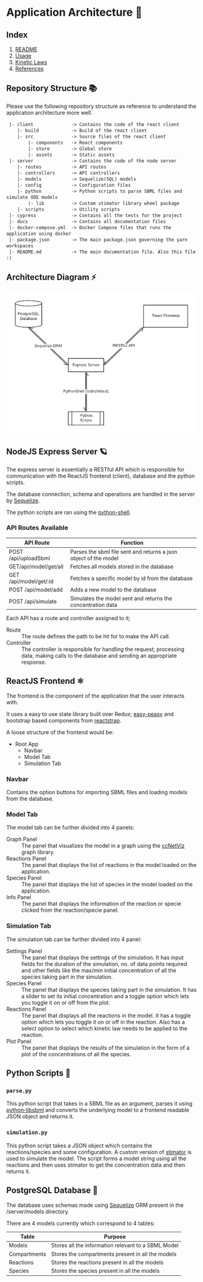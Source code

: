# Application Architecture 🔮

## Index

1. [README](../README.md)
2. [Usage](usage.md)
3. [Kinetic Laws](kinetic-laws.md)
4. [References](references.md)

## Repository Structure 📚

Please use the following repository structure as reference to understand the application architecture more well.

```
 |- client              -> Contains the code of the react client
    |- build            -> Build of the react client
    |- src              -> Source files of the react client
        |- components   -> React components
        |- store        -> Global store
        |- assets       -> Static assets
 |- server              -> Contains the code of the node server
    |- routes           -> API routes
    |- controllers      -> API controllers
    |- models           -> Sequelize(SQL) models
    |- config           -> Configuration files
    |- python           -> Python scripts to parse SBML files and simulate ODE models
        |- lib          -> Custom stimator library wheel package
    |- scripts          -> Utility scripts
 |- cypress             -> Contains all the tests for the project
 |- docs                -> Contains all documentation files
 |- docker-compose.yml  -> Docker Compose files that runs the application using docker
 |- package.json        -> The main package.json governing the yarn workspaces
 |- README.md           -> The main documentation file. Also this file :)
```

## Architecture Diagram ⚡

![ODE App Architecture](assets/ode-app-arch.png)

## NodeJS Express Server 🪐

The express server is essentially a RESTful API which is responsible for communication with the ReactJS frontend (client), database and the python scripts.

The database connection, schema and operations are handled in the server by [Sequelize](https://sequelize.org/).

The python scripts are ran using the [python-shell](https://github.com/extrabacon/python-shell).

### API Routes Available

| API Route              | Function                                                         |
| ---------------------- | ---------------------------------------------------------------- |
| POST /api/uploadSbml   | Parses the sbml file sent and returns a json object of the model |
| GET/api/model/get/all  | Fetches all models stored in the database                        |
| GET /api/model/get/:id | Fetches a specific model by id from the database                 |
| POST /api/model/add    | Adds a new model to the database                                 |
| POST /api/simulate     | Simulates the model sent and returns the concentration data      |

Each API has a route and controller assigned to it;

<dl>
  <dt>Route</dt>
  <dd>The route defines the path to be hit for to make the API call.</dd>

  <dt>Controller</dt>
  <dd>The controller is responsible for handling the request; processing data, making calls to the database and sending an appropriate response.</dd>
</dl>

## ReactJS Frontend ⚛

The frontend is the component of the application that the user interacts with.

It uses a easy to use state library built over Redux; [easy-peasy](https://easy-peasy.now.sh) and bootstrap based components from [reactstrap](https://reactstrap.github.io).

A loose structure of the frontend would be:

- Root App
  - Navbar
  - Model Tab
  - Simulation Tab

### Navbar

Contains the option buttons for importing SBML files and loading models from the database.

### Model Tab

The model tab can be further divided into 4 panels:

<dl>
  <dt>Graph Panel</dt>
  <dd>The panel that visualizes the model in a graph using the <a href="https://www.github.com/HelikarLab/ccNetViz" target="_blank">ccNetViz</a> graph library.</dd>

  <dt>Reactions Panel</dt>
  <dd>The panel that displays the list of reactions in the model loaded on the application.</dd>

  <dt>Species Panel</dt>
  <dd>The panel that displays the list of species in the model loaded on the application.</dd>

  <dt>Info Panel</dt>
  <dd>The panel that displays the information of the reaction or specie clicked from the reaction/specie panel.</dd>
</dl>

### Simulation Tab

The simulation tab can be further divided into 4 panel:

<dl>
  <dt>Settings Panel</dt>
  <dd>The panel that displays the settings of the simulation. It has input fields for the duration of the simulation, no. of data points required and other fields like the max/min initial concentration of all the species taking part in the simulation.</dd>

  <dt>Species Panel</dt>
  <dd>The panel that displays the species taking part in the simulation. It has a slider to set its initial concentration and a toggle option which lets you toggle it on or off from the plot.</dd>
  
  <dt>Reactions Panel</dt>
  <dd>The panel that displays all the reactions in the model. It has a toggle option which lets you toggle it on or off in the reaction. Also has a select option to select which kinetic law needs to be applied to the reaction.</dd>

  <dt>Plot Panel</dt>
  <dd>The panel that displays the results of the simulation in the form of a plot of the concentrations of all the species.</dd>
</dl>

## Python Scripts 🐍

### `parse.py`

This python script that takes in a SBML file as an argument, parses it using [python-libsbml](http://sbml.org/Software/libSBML/5.18.0/docs/python-api/index.html) and converts the underlying model to a frontend readable JSON object and returns it.

### `simulation.py`

This python script takes a JSON object which contains the reactions/species and some configuration. A custom version of [stimator](https://webpages.ciencias.ulisboa.pt/~aeferreira/stimator/) is used to simulate the model. The script forms a model string using all the reactions and then uses stimator to get the concentration data and then returns it.

## PostgreSQL Database 🐘

The database uses schemas made using [Sequelize](https://sequelize.org/) ORM present in the /server/models directory.

There are 4 models currently which correspond to 4 tables:

| Table        | Purpose                                             |
| ------------ | --------------------------------------------------- |
| Models       | Stores all the information relevant to a SBML Model |
| Compartments | Stores the compartments present in all the models   |
| Reactions    | Stores the reactions present in all the models      |
| Species      | Stores the species present in all the models        |
